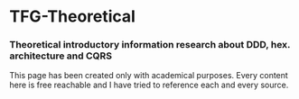 # TFG-Theoretical

### Theoretical introductory information research about DDD, hex. architecture and CQRS
This page has been created only with academical purposes.
Every content here is free reachable and I have tried to reference each and every source.
